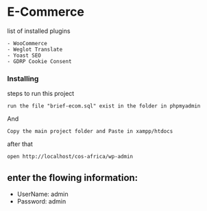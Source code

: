 # E-Commerce



list of installed plugins
```
- WooCommerce
- Weglot Translate
- Yoast SEO
- GDRP Cookie Consent
```


### Installing

steps to run this project


```
run the file "brief-ecom.sql" exist in the folder in phpmyadmin 
```

And

```
Copy the main project folder and Paste in xampp/htdocs
```
after that 

```
open http://localhost/cos-africa/wp-admin
```

## enter the flowing information:

* UserName: admin
* Password: admin 

